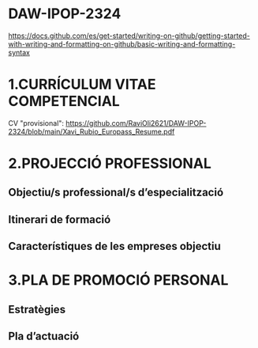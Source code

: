 # DAW-IPOP-2324
https://docs.github.com/es/get-started/writing-on-github/getting-started-with-writing-and-formatting-on-github/basic-writing-and-formatting-syntax

# 1.CURRÍCULUM VITAE COMPETENCIAL
CV "provisional": https://github.com/RaviOli2621/DAW-IPOP-2324/blob/main/Xavi_Rubio_Europass_Resume.pdf
# 2.PROJECCIÓ PROFESSIONAL 

  ## Objectiu/s professional/s d’especialització

  ## Itinerari de formació
  
  ## Característiques de les empreses objectiu

# 3.PLA DE PROMOCIÓ PERSONAL

  ## Estratègies 
  
  ## Pla d’actuació
